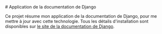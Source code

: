 # Application de la documentation de Django

Ce projet résume mon application de la documentation de Django, pour me mettre à jour avec cette technologie.
Tous les détails d'installation sont disponibles sur [le site de la documentation de Django](https://docs.djangoproject.com/en/4.1/).  
